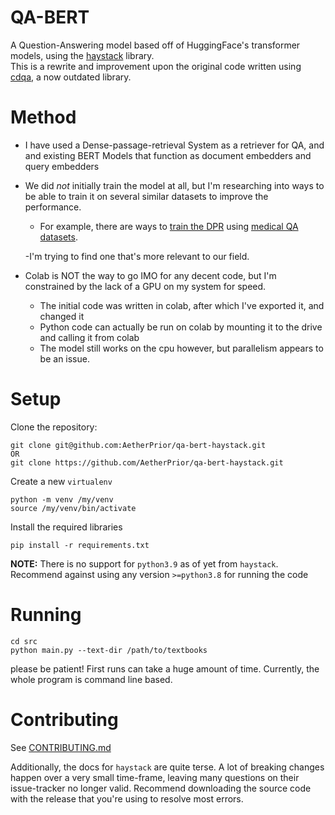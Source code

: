 # QA-BERT

A Question-Answering model based off of HuggingFace's transformer models, using the [haystack](https://github.com/deepset-ai/haystack) library.  
This is a rewrite and improvement upon the original code written using [cdqa](https://github.com/cdqa-suite/cdQA), a now outdated library.

# Method

- I have used a Dense-passage-retrieval System as a retriever for QA, and and existing BERT Models that function as document embedders and query embedders

- We did _not_ initially train the model at all, but I'm researching into ways to be able to train it on several similar datasets to improve the performance.

  - For example, there are ways to [train the DPR](https://haystack.deepset.ai/docs/latest/tutorial9md) using [medical QA datasets](https://github.com/abachaa/Existing-Medical-QA-Datasets).

  -I'm trying to find one that's more relevant to our field.

- Colab is NOT the way to go IMO for any decent code, but I'm constrained by the lack of a GPU on my system for speed.
  - The initial code was written in colab, after which I've exported it, and changed it
  - Python code can actually be run on colab by mounting it to the drive and calling it from colab
  - The model still works on the cpu however, but parallelism appears to be an issue.

# Setup

Clone the repository:

```
git clone git@github.com:AetherPrior/qa-bert-haystack.git
OR
git clone https://github.com/AetherPrior/qa-bert-haystack.git
```

Create a new `virtualenv`

```
python -m venv /my/venv
source /my/venv/bin/activate
```

Install the required libraries

```
pip install -r requirements.txt
```

**NOTE:** There is no support for `python3.9` as of yet from `haystack`. Recommend against using any version `>=python3.8` for running the code

# Running

```
cd src
python main.py --text-dir /path/to/textbooks
```

please be patient! First runs can take a huge amount of time.
Currently, the whole program is command line based.

# Contributing

See [CONTRIBUTING.md](./CONTRIBUTING.md)

Additionally, the docs for `haystack` are quite terse. A lot of breaking changes happen over a very small time-frame, leaving many questions on their issue-tracker no longer valid. Recommend downloading the source code with the release that you're using to resolve most errors.
